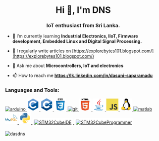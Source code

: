 <h1 align="center">Hi 👋, I'm DNS</h1>
<h3 align="center">IoT enthusiast from Sri Lanka.</h3>

- 🌱 I’m currently learning **Industrial Electronics, IIoT, Firmware development, Embedded Linux and Digital Signal Processing.**

- 📝 I regularly write articles on [https://explorebytes101.blogspot.com/](https://explorebytes101.blogspot.com/)

- 💬 Ask me about **Microcontrollers, IoT and electronics**

- 📫 How to reach me **https://lk.linkedin.com/in/dasuni-saparamadu**

<p align="left">
</p>

<h3 align="left">Languages and Tools:</h3>
<p align="left"> 
  <a href="https://www.arduino.cc/" target="_blank" rel="noreferrer"> 
    <img src="https://cdn.worldvectorlogo.com/logos/arduino-1.svg" alt="arduino" width="40" height="40"/> 
  </a> 
  <a href="https://www.cprogramming.com/" target="_blank" rel="noreferrer"> 
    <img src="https://raw.githubusercontent.com/devicons/devicon/master/icons/c/c-original.svg" alt="c" width="40" height="40"/> 
  </a> 
  <a href="https://www.w3schools.com/cpp/" target="_blank" rel="noreferrer"> 
    <img src="https://raw.githubusercontent.com/devicons/devicon/master/icons/cplusplus/cplusplus-original.svg" alt="cplusplus" width="40" height="40"/> 
  </a> 
  <a href="https://www.w3schools.com/css/" target="_blank" rel="noreferrer"> 
    <img src="https://raw.githubusercontent.com/devicons/devicon/master/icons/css3/css3-original-wordmark.svg" alt="css3" width="40" height="40"/> 
  </a> 
  <a href="https://git-scm.com/" target="_blank" rel="noreferrer"> 
    <img src="https://www.vectorlogo.zone/logos/git-scm/git-scm-icon.svg" alt="git" width="40" height="40"/> 
  </a> 
  <a href="https://www.w3.org/html/" target="_blank" rel="noreferrer"> 
    <img src="https://raw.githubusercontent.com/devicons/devicon/master/icons/html5/html5-original-wordmark.svg" alt="html5" width="40" height="40"/> 
  </a> 
  <a href="https://www.java.com" target="_blank" rel="noreferrer"> 
    <img src="https://raw.githubusercontent.com/devicons/devicon/master/icons/java/java-original.svg" alt="java" width="40" height="40"/> 
  </a> 
  <a href="https://developer.mozilla.org/en-US/docs/Web/JavaScript" target="_blank" rel="noreferrer"> 
    <img src="https://raw.githubusercontent.com/devicons/devicon/master/icons/javascript/javascript-original.svg" alt="javascript" width="40" height="40"/> 
  </a> 
  <a href="https://www.linux.org/" target="_blank" rel="noreferrer"> 
    <img src="https://raw.githubusercontent.com/devicons/devicon/master/icons/linux/linux-original.svg" alt="linux" width="40" height="40"/> 
  </a> 
  <a href="https://www.mathworks.com/" target="_blank" rel="noreferrer"> 
    <img src="https://upload.wikimedia.org/wikipedia/commons/2/21/Matlab_Logo.png" alt="matlab" width="40" height="40"/> 
  </a> 
  <a href="https://www.mysql.com/" target="_blank" rel="noreferrer"> 
    <img src="https://raw.githubusercontent.com/devicons/devicon/master/icons/mysql/mysql-original-wordmark.svg" alt="mysql" width="40" height="40"/> 
  </a> 
  <a href="https://www.python.org" target="_blank" rel="noreferrer"> 
    <img src="https://raw.githubusercontent.com/devicons/devicon/master/icons/python/python-original.svg" alt="python" width="40" height="40"/> 
  </a> 

  <!-- Added STM32CubeIDE -->
  <a href="https://www.st.com/en/development-tools/stm32cubeide.html" target="_blank" rel="noreferrer">
    <img src="https://www.st.com/content/st_com/en/about/media-library/logos/st-logo.svg" alt="STM32CubeIDE" width="40" height="40" style="background:white; border-radius:5px; padding:5px;" />
  </a>
  
  <!-- Added STM32CubeProgrammer -->
  <a href="https://www.st.com/en/development-tools/stm32cubeprog.html" target="_blank" rel="noreferrer">
    <img src="https://www.st.com/content/st_com/en/about/media-library/logos/st-logo.svg" alt="STM32CubeProgrammer" width="40" height="40" style="background:white; border-radius:5px; padding:5px;" />
  </a>
</p>

<p><img align="center" src="https://github-readme-stats.vercel.app/api/top-langs?username=dasdns&show_icons=true&locale=en&layout=compact" alt="dasdns" /></p>
